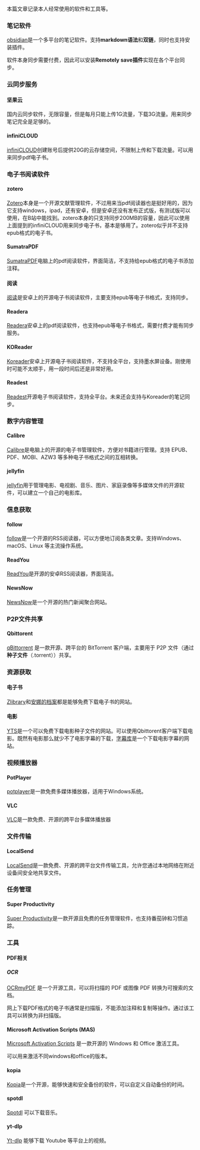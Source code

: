 本篇文章记录本人经常使用的软件和工具等。

### 笔记软件

[obsidian](https://obsidian.md/)是一个多平台的笔记软件。支持**markdown语法**和**双链**，同时也支持安装插件。

软件本身同步需要付费，因此可以安装**Remotely save插件**实现在各个平台同步。

### 云同步服务
#### 坚果云
国内云同步软件，无限容量，但是每月只能上传1G流量，下载3G流量。用来同步笔记完全是足够的。
#### infiniCLOUD

[infiniCLOUD](https://infini-cloud.net/en/)创建账号后提供20G的云存储空间，不限制上传和下载流量。可以用来同步pdf电子书。
### 电子书阅读软件
#### zotero

[Zotero](https://www.zotero.org/)本身是一个开源文献管理软件，不过用来当pdf阅读器也是挺好用的，因为它支持windows，ipad，还有安卓，但是安卓还没有发布正式版，有测试版可以使用，在B站中能找到。zotero本身的只支持同步200MB的容量，因此可以使用上面提到的infiniCLOUD用来同步电子书，基本是够用了。zotero似乎并不支持epub格式的电子书。
#### SumatraPDF

[SumatraPDF](https://www.sumatrapdfreader.org/free-pdf-reader)电脑上的pdf阅读软件，界面简洁，不支持给epub格式的电子书添加注释。
#### 阅读

[阅读](https://gedoor.github.io/)是安卓上的开源电子书阅读软件，主要支持epub等电子书格式，支持同步。
#### Readera

[Readera](https://readera.org/)安卓上的pdf阅读软件，也支持epub等电子书格式，需要付费才能有同步服务。

#### KOReader

[Koreader](https://github.com/koreader/koreader)安卓上开源电子书阅读软件，不支持全平台，支持墨水屏设备。刚使用时可能不太顺手，用一段时间后还是非常好用。
#### Readest

[Readest](https://github.com/readest/readest)开源电子书阅读软件，支持全平台。未来还会支持与Koreader的笔记同步。

### 数字内容管理

#### Calibre

[Calibre](https://calibre-ebook.com/)是电脑上的开源的电子书管理软件，方便对书籍进行管理。支持 EPUB、PDF、MOBI、AZW3 等多种电子书格式之间的互相转换。

#### jellyfin

[jellyfin](https://jellyfin.org/)用于管理电影、电视剧、音乐、图片、家庭录像等多媒体文件的开源软件，可以建立一个自己的电影库。

### 信息获取
#### follow

[follow](https://github.com/RSSNext/Folo)是一个开源的RSS阅读器，可以方便地订阅各类文章。支持Windows、macOS、Linux 等主流操作系统。

#### ReadYou

[ReadYou](https://github.com/Ashinch/ReadYou)是开源的安卓RSS阅读器，界面简洁。

#### NewsNow

[NewsNow](https://github.com/ourongxing/newsnow)是一个开源的热门新闻聚合网站。
### P2P文件共享

#### Qbittorent

[qBittorrent](https://www.qbittorrent.org/) 是一款开源、跨平台的 BitTorrent 客户端，主要用于 P2P 文件（通过 **种子文件**（.torrent））共享。
### 资源获取

#### 电子书
[Zlibrary](https://z-lib.id/)和[安娜的档案](https://annas-archive.org/)都是能够免费下载电子书的网站。

#### 电影
[YTS](https://yts.mx/)是一个可以免费下载电影种子文件的网站。可以使用Qbittorent客户端下载电影。既然有电影那么就少不了电影字幕的下载，[字幕库](https://srtku.com/)是一个下载电影字幕的网站。

### 视频播放器

#### PotPlayer

[potplayer](https://potplayer.daum.net/)是一款免费多媒体播放器，适用于Windows系统。
#### VLC

[VLC](https://www.videolan.org/)是一款免费、开源的跨平台多媒体播放器

### 文件传输

#### LocalSend

[LocalSend](https://localsend.org/)是一款免费、开源的跨平台文件传输工具，允许您通过本地网络在附近设备间安全地共享文件。

### 任务管理

#### Super Productivity

[Super Productivity](https://super-productivity.com/)是一款开源且免费的任务管理软件，也支持番茄钟和习惯追踪。

### 工具

#### PDF相关

##### OCR

[OCRmyPDF](https://ocrmypdf.readthedocs.io/en/latest/) 是一个开源工具，可以将扫描的 PDF 或图像 PDF 转换为可搜索的文档。

网上下载PDF格式的电子书通常是扫描版，不能添加注释和复制等操作。通过该工具可以转换为非扫描版。

#### Microsoft Activation Scripts (MAS)

[Microsoft Activation Scripts](https://massgrave.dev/) 是一款开源的 Windows 和 Office 激活工具。

可以用来激活不同windows和office的版本。

#### kopia

[Kopia](https://kopia.io/)是一个开源，能够快速和安全备份的软件，可以自定义自动备份的时间。

#### spotdl

[Spotdl](https://github.com/spotDL/spotify-downloader) 可以下载音乐。

#### yt-dlp
[Yt-dlp](https://github.com/yt-dlp/yt-dlp) 能够下载 Youtube 等平台上的视频。